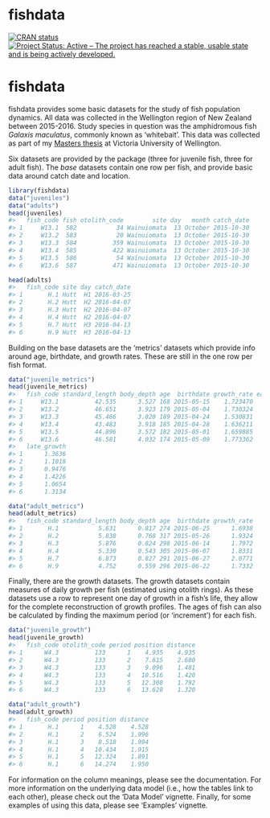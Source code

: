 
<!-- README.md is generated from README.Rmd. Please edit that file -->

# fishdata

<!-- badges: start -->

[![CRAN
status](https://www.r-pkg.org/badges/version/fishdata)](https://CRAN.R-project.org/package=fishdata)
[![Project Status: Active – The project has reached a stable, usable
state and is being actively
developed.](https://www.repostatus.org/badges/latest/active.svg)](https://www.repostatus.org/#active)
<!-- badges: end -->

# fishdata

fishdata provides some basic datasets for the study of fish population
dynamics. All data was collected in the Wellington region of New Zealand
between 2015-2016. Study species in question was the amphidromous fish
*Galaxis maculatus*, commonly known as ‘whitebait’. This data was
collected as part of my [Masters
thesis](https://conorneilson.com/thesis/) at Victoria University of
Wellington.

Six datasets are provided by the package (three for juvenile fish, three
for adult fish). The *base* datasets contain one row per fish, and
provide basic data around catch date and location.

``` r
library(fishdata)
data("juveniles")
data("adults")
head(juveniles)
#>   fish_code fish otolith_code        site day   month catch_date
#> 1     W13.1  582           34 Wainuiomata  13 October 2015-10-30
#> 2     W13.2  583           20 Wainuiomata  13 October 2015-10-30
#> 3     W13.3  584          359 Wainuiomata  13 October 2015-10-30
#> 4     W13.4  585          422 Wainuiomata  13 October 2015-10-30
#> 5     W13.5  586           54 Wainuiomata  13 October 2015-10-30
#> 6     W13.6  587          471 Wainuiomata  13 October 2015-10-30
```

``` r
head(adults)
#>   fish_code site day catch_date
#> 1       H.1 Hutt  H1 2016-03-25
#> 2       H.2 Hutt  H2 2016-04-07
#> 3       H.3 Hutt  H2 2016-04-07
#> 4       H.4 Hutt  H2 2016-04-07
#> 5       H.7 Hutt  H3 2016-04-13
#> 6       H.9 Hutt  H3 2016-04-13
```

Building on the base datasets are the ‘metrics’ datasets which provide
info around age, birthdate, and growth rates. These are still in the one
row per fish format.

``` r
data("juvenile_metrics")
head(juvenile_metrics)
#>   fish_code standard_length body_depth age  birthdate growth_rate early_growth
#> 1     W13.1          42.535      3.527 168 2015-05-15    1.723470       3.1096
#> 2     W13.2          46.651      3.923 179 2015-05-04    1.730324       2.7884
#> 3     W13.3          45.466      3.820 189 2015-04-24    1.530831       2.0416
#> 4     W13.4          43.483      3.918 185 2015-04-28    1.636211       3.2546
#> 5     W13.5          44.896      3.572 182 2015-05-01    1.659885       1.9756
#> 6     W13.6          46.581      4.032 174 2015-05-09    1.773362       2.5970
#>   late_growth
#> 1      1.3636
#> 2      1.1018
#> 3      0.9476
#> 4      1.4226
#> 5      1.0654
#> 6      1.3134
```

``` r
data("adult_metrics")
head(adult_metrics)
#>   fish_code standard_length body_depth age  birthdate growth_rate
#> 1       H.1           5.631      0.817 274 2015-06-25      1.6938
#> 2       H.2           5.838      0.768 317 2015-05-26      1.9324
#> 3       H.3           5.876      0.824 298 2015-06-14      1.7972
#> 4       H.4           5.330      0.543 305 2015-06-07      1.8331
#> 5       H.7           6.873      0.827 291 2015-06-27      2.0771
#> 6       H.9           4.752      0.559 296 2015-06-22      1.7332
```

Finally, there are the growth datasets. The growth datasets contain
measures of daily growth per fish (estimated using otolith rings). As
these datasets use a row to represent one day of growth in a fish’s
life, they allow for the complete reconstruction of growth profiles. The
ages of fish can also be calculated by finding the maximum period (or
‘increment’) for each fish.

``` r
data("juvenile_growth")
head(juvenile_growth)
#>   fish_code otolith_code period position distance
#> 1      W4.3          133      1    4.935    4.935
#> 2      W4.3          133      2    7.615    2.680
#> 3      W4.3          133      3    9.096    1.481
#> 4      W4.3          133      4   10.516    1.420
#> 5      W4.3          133      5   12.308    1.792
#> 6      W4.3          133      6   13.628    1.320
```

``` r
data("adult_growth")
head(adult_growth)
#>   fish_code period position distance
#> 1       H.1      1    4.528    4.528
#> 2       H.1      2    6.524    1.996
#> 3       H.1      3    8.518    1.994
#> 4       H.1      4   10.434    1.915
#> 5       H.1      5   12.324    1.891
#> 6       H.1      6   14.274    1.950
```

For information on the column meanings, please see the documentation.
For more information on the underlying data model (i.e., how the tables
link to each other), please check out the ‘Data Model’ vignette.
Finally, for some examples of using this data, please see ‘Examples’
vignette.
